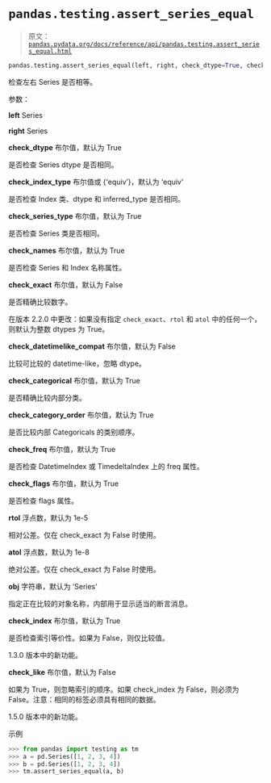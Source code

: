 # `pandas.testing.assert_series_equal`

> 原文：[`pandas.pydata.org/docs/reference/api/pandas.testing.assert_series_equal.html`](https://pandas.pydata.org/docs/reference/api/pandas.testing.assert_series_equal.html)

```py
pandas.testing.assert_series_equal(left, right, check_dtype=True, check_index_type='equiv', check_series_type=True, check_names=True, check_exact=_NoDefault.no_default, check_datetimelike_compat=False, check_categorical=True, check_category_order=True, check_freq=True, check_flags=True, rtol=_NoDefault.no_default, atol=_NoDefault.no_default, obj='Series', *, check_index=True, check_like=False)
```

检查左右 Series 是否相等。

参数：

**left** Series

**right** Series

**check_dtype** 布尔值，默认为 True

是否检查 Series dtype 是否相同。

**check_index_type** 布尔值或 {‘equiv’}，默认为 ‘equiv’

是否检查 Index 类、dtype 和 inferred_type 是否相同。

**check_series_type** 布尔值，默认为 True

是否检查 Series 类是否相同。

**check_names** 布尔值，默认为 True

是否检查 Series 和 Index 名称属性。

**check_exact** 布尔值，默认为 False

是否精确比较数字。

在版本 2.2.0 中更改：如果没有指定 `check_exact`、`rtol` 和 `atol` 中的任何一个，则默认为整数 dtypes 为 True。

**check_datetimelike_compat** 布尔值，默认为 False

比较可比较的 datetime-like，忽略 dtype。

**check_categorical** 布尔值，默认为 True

是否精确比较内部分类。

**check_category_order** 布尔值，默认为 True

是否比较内部 Categoricals 的类别顺序。

**check_freq** 布尔值，默认为 True

是否检查 DatetimeIndex 或 TimedeltaIndex 上的 freq 属性。

**check_flags** 布尔值，默认为 True

是否检查 flags 属性。

**rtol** 浮点数，默认为 1e-5

相对公差。仅在 check_exact 为 False 时使用。

**atol** 浮点数，默认为 1e-8

绝对公差。仅在 check_exact 为 False 时使用。

**obj** 字符串，默认为 ‘Series’

指定正在比较的对象名称，内部用于显示适当的断言消息。

**check_index** 布尔值，默认为 True

是否检查索引等价性。如果为 False，则仅比较值。

1.3.0 版本中的新功能。

**check_like** 布尔值，默认为 False

如果为 True，则忽略索引的顺序。如果 check_index 为 False，则必须为 False。注意：相同的标签必须具有相同的数据。

1.5.0 版本中的新功能。

示例

```py
>>> from pandas import testing as tm
>>> a = pd.Series([1, 2, 3, 4])
>>> b = pd.Series([1, 2, 3, 4])
>>> tm.assert_series_equal(a, b) 
```
